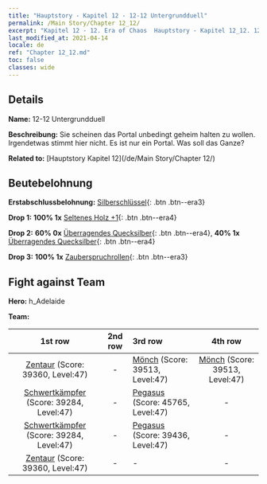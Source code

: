 ```yaml
---
title: "Hauptstory - Kapitel 12 - 12-12 Untergrundduell"
permalink: /Main Story/Chapter 12_12/
excerpt: "Kapitel 12 - 12. Era of Chaos  Hauptstory - Kapitel 12_12. 12-12 Untergrundduell"
last_modified_at: 2021-04-14
locale: de
ref: "Chapter 12_12.md"
toc: false
classes: wide
---
```


## Details

 **Name:** 12-12 Untergrundduell

 **Beschreibung:** Sie scheinen das Portal unbedingt geheim halten zu wollen. Irgendetwas stimmt hier nicht. Es ist nur ein Portal. Was soll das Ganze?

 **Related to:** [Hauptstory Kapitel 12](/de/Main Story/Chapter 12/)

## Beutebelohnung

 **Erstabschlussbelohnung:** [Silberschlüssel](/de/Items/con_693/){: .btn .btn--era3}

 **Drop 1:** **100% 1x** [Seltenes Holz +1](/de/Items/mat_41/){: .btn .btn--era4}

 **Drop 2:** **60% 0x** [Überragendes Quecksilber](/de/Items/mat_35/){: .btn .btn--era4}, **40% 1x** [Überragendes Quecksilber](/de/Items/mat_35/){: .btn .btn--era4}

 **Drop 3:** **100% 1x** [Zauberspruchrollen](/de/Items/con_694/){: .btn .btn--era3}


## Fight against Team
 **Hero:** h_Adelaide

 **Team:**


  | 1st row | 2nd row | 3rd row | 4th row |
  |:----:|:----:|:----|:----:|
  | [Zentaur](/de/units/Centaur/) (Score: 39360, Level:47)  | - | [Mönch](/de/units/Monk/) (Score: 39513, Level:47)  | [Mönch](/de/units/Monk/) (Score: 39513, Level:47)  |
  | [Schwertkämpfer](/de/units/Swordsman/) (Score: 39284, Level:47)  | - | [Pegasus](/de/units/Pegasus/) (Score: 45765, Level:47)  | - |
  | [Schwertkämpfer](/de/units/Swordsman/) (Score: 39284, Level:47)  | - | [Pegasus](/de/units/Pegasus/) (Score: 39436, Level:47)  | - |
  | [Zentaur](/de/units/Centaur/) (Score: 39360, Level:47)  | - | - | - |


